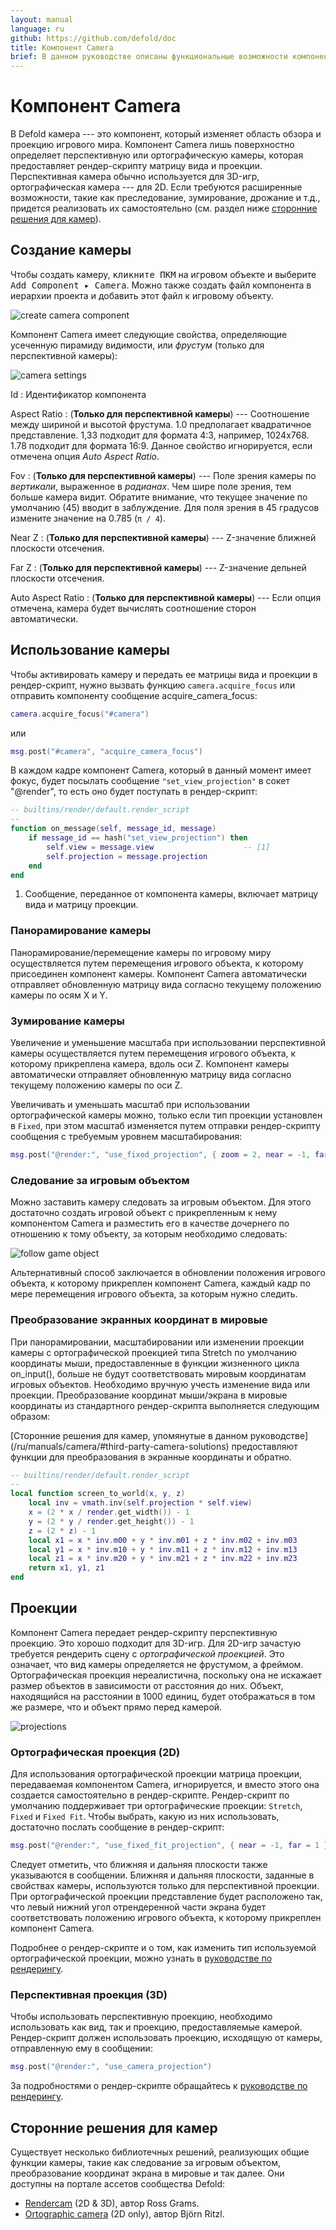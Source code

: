 ```yaml
---
layout: manual
language: ru
github: https://github.com/defold/doc
title: Компонент Camera
brief: В данном руководстве описаны функциональные возможности компонента Camera в Defold.
---
```


# Компонент Camera

В Defold камера --- это компонент, который изменяет область обзора и проекцию игрового мира. Компонент Camera лишь поверхностно определяет перспективную или ортографическую камеры, которая предоставляет рендер-скрипту матрицу вида и проекции. Перспективная камера обычно используется для 3D-игр, ортографическая камера --- для 2D. Если требуются расширенные возможности, такие как преследование, зумирование, дрожание и т.д., придется реализовать их самостоятельно (см. раздел ниже [сторонние решения для камер](https://www.defold.com/ru/manuals/camera/#third-party-camera-solutions)).

## Создание камеры

Чтобы создать камеру, <kbd>кликните ПКМ</kbd> на игровом объекте и выберите <kbd>Add Component ▸ Camera</kbd>. Можно также создать файл компонента в иерархии проекта и добавить этот файл к игровому объекту.

![create camera component](/manuals/images/camera/create.png)

Компонент Camera имеет следующие свойства, определяющие усеченную пирамиду видимости, или *фрустум* (только для перспективной камеры):

![camera settings](/manuals/images/camera/settings.png)

Id
: Идентификатор компонента

Aspect Ratio
: (**Только для перспективной камеры**) --- Соотношение между шириной и высотой фрустума. 1.0 предполагает квадратичное представление. 1,33 подходит для формата 4:3, например, 1024x768. 1.78 подходит для формата 16:9. Данное свойство игнорируется, если отмечена опция *Auto Aspect Ratio*.

Fov
: (**Только для перспективной камеры**) --- Поле зрения камеры по *вертикали*, выраженное в _радианах_. Чем шире поле зрения, тем больше камера видит. Обратите внимание, что текущее значение по умолчанию (45) вводит в заблуждение. Для поля зрения в 45 градусов измените значение на 0.785 (`π / 4`).

Near Z
: (**Только для перспективной камеры**) --- Z-значение ближней плоскости отсечения.

Far Z
: (**Только для перспективной камеры**) --- Z-значение дельней плоскости отсечения.

Auto Aspect Ratio
: (**Только для перспективной камеры**) --- Если опция отмечена, камера будет вычислять соотношение сторон автоматически.

## Использование камеры

Чтобы активировать камеру и передать ее матрицы вида и проекции в рендер-скрипт, нужно вызвать функцию `camera.acquire_focus` или отправить компоненту сообщение acquire_camera_focus:

```lua
camera.acquire_focus("#camera")
```
или

```lua
msg.post("#camera", "acquire_camera_focus")
```

В каждом кадре компонент Camera, который в данный момент имеет фокус, будет посылать сообщение `"set_view_projection"` в сокет "@render", то есть оно будет поступать в рендер-скрипт:

```lua
-- builtins/render/default.render_script
--
function on_message(self, message_id, message)
    if message_id == hash("set_view_projection") then
        self.view = message.view                    -- [1]
        self.projection = message.projection
    end
end
```
1. Сообщение, переданное от компонента камеры, включает матрицу вида и матрицу проекции.

### Панорамирование камеры

Панорамирование/перемещение камеры по игровому миру осуществляется путем перемещения игрового объекта, к которому присоединен компонент камеры. Компонент Camera автоматически отправляет обновленную матрицу вида согласно текущему положению камеры по осям X и Y.

### Зумирование камеры

Увеличение и уменьшение масштаба при использовании перспективной камеры осуществляется путем перемещения игрового объекта, к которому прикреплена камера, вдоль оси Z. Компонент камеры автоматически отправляет обновленную матрицу вида согласно текущему положению камеры по оси Z.

Увеличивать и уменьшать масштаб при использовании ортографической камеры можно, только если тип проекции установлен в `Fixed`, при этом масштаб изменяется путем отправки рендер-скрипту сообщения с требуемым уровнем масштабирования:

```Lua
msg.post("@render:", "use_fixed_projection", { zoom = 2, near = -1, far = 1 })
```

### Следование за игровым объектом

Можно заставить камеру следовать за игровым объектом. Для этого достаточно создать игровой объект с прикрепленным к нему компонентом Camera и разместить его в качестве дочернего по отношению к тому объекту, за которым необходимо следовать:

![follow game object](/manuals/images/camera/follow.png)

Альтернативный способ заключается в обновлении положения игрового объекта, к которому прикреплен компонент Camera, каждый кадр по мере перемещения игрового объекта, за которым нужно следить.

### Преобразование экранных координат в мировые

При панорамировании, масштабировании или изменении проекции камеры с ортографической проекцией типа Stretch по умолчанию координаты мыши, предоставленные в функции жизненного цикла on_input(), больше не будут соответствовать мировым координатам игровых объектов. Необходимо вручную учесть изменение вида или проекции. Преобразование координат мыши/экрана в мировые координаты из стандартного рендер-скрипта выполняется следующим образом:

<div class='sidenote' markdown='1'>
[Сторонние решения для камер, упомянутые в данном руководстве](/ru/manuals/camera/#third-party-camera-solutions) предоставляют функции для преобразования в экранные координаты и обратно.
</div>

```Lua
-- builtins/render/default.render_script
--
local function screen_to_world(x, y, z)
	local inv = vmath.inv(self.projection * self.view)
	x = (2 * x / render.get_width()) - 1
	y = (2 * y / render.get_height()) - 1
	z = (2 * z) - 1
	local x1 = x * inv.m00 + y * inv.m01 + z * inv.m02 + inv.m03
	local y1 = x * inv.m10 + y * inv.m11 + z * inv.m12 + inv.m13
	local z1 = x * inv.m20 + y * inv.m21 + z * inv.m22 + inv.m23
	return x1, y1, z1
end
```

## Проекции

Компонент Camera передает рендер-скрипту перспективную проекцию. Это хорошо подходит для 3D-игр. Для 2D-игр зачастую требуется рендерить сцену с *ортографической проекцией*. Это означает, что вид камеры определяется не фрустумом, а фреймом. Ортографическая проекция нереалистична, поскольку она не искажает размер объектов в зависимости от расстояния до них. Объект, находящийся на расстоянии в 1000 единиц, будет отображаться в том же размере, что и объект прямо перед камерой.

![projections](/manuals/images/camera/projections.png)

### Ортографическая проекция (2D)
Для использования ортографической проекции матрица проекции, передаваемая компонентом Camera, игнорируется, и вместо этого она создается самостоятельно в рендер-скрипте. Рендер-скрипт по умолчанию поддерживает три ортографические проекции: `Stretch`, `Fixed` и `Fixed Fit`. Чтобы выбрать, какую из них использовать, достаточно послать сообщение в рендер-скрипт:

```lua
msg.post("@render:", "use_fixed_fit_projection", { near = -1, far = 1 })
```

<div class='important' markdown='1'>
Следует отметить, что ближняя и дальняя плоскости также указываются в сообщении. Ближняя и дальняя плоскости, заданные в свойствах камеры, используются только для перспективной проекции.
</div>

<div class='important' markdown='1'>
При ортографической проекции представление будет расположено так, что левый нижний угол отрендеренной части экрана будет соответствовать положению игрового объекта, к которому прикреплен компонент Camera.
</div>

Подробнее о рендер-скрипте и о том, как изменить тип используемой ортографической проекции, можно узнать в [руководстве по рендерингу](/ru/manuals/render/#default-view-projection).

### Перспективная проекция (3D)
Чтобы использовать перспективную проекцию, необходимо использовать как вид, так и проекцию, предоставляемые камерой. Рендер-скрипт должен использовать проекцию, исходящую от камеры, отправленную ему в сообщении:

```lua
msg.post("@render:", "use_camera_projection")
```

За подробностями о рендер-скрипте обращайтесь к [руководстве по рендерингу](/ru/manuals/render/#perspective-projection).


## Сторонние решения для камер

Существует несколько библиотечных решений, реализующих общие функции камеры, такие как следование за игровым объектом, преобразование координат экрана в мировые и так далее. Они доступны на портале ассетов сообщества Defold:

- [Rendercam](https://defold.com/assets/rendercam/) (2D & 3D), автор Ross Grams.
- [Ortographic camera](https://defold.com/assets/orthographic/) (2D only), автор Björn Ritzl.